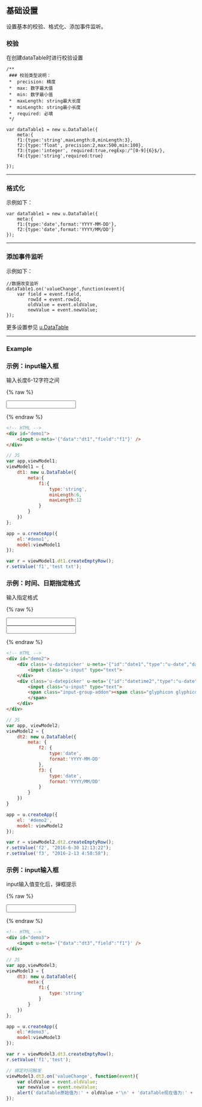 ## 基础设置

设置基本的校验、格式化、添加事件监听。

### 校验


在创建dataTable时进行校验设置

```
/**
 ### 校验类型说明：
 *  precision: 精度
 *  max: 数字最大值
 *  min: 数字最小值
 *  maxLength: string最大长度
 *  minLength: string最小长度
 *  required: 必填
 */

var dataTable1 = new u.DataTable({
    meta:{
    f1:{type:'string',maxLength:8,minLength:3},
    f2:{type:'float', precision:2,max:500,min:100},
    f3:{type:'integer', required:true,regExp:/^[0-9]{6}$/},
    f4:{type:'string',required:true}

});
```



---

### 格式化

示例如下：​

```
var dataTable1 = new u.DataTable({
    meta:{
    f1:{type:'date',format:'YYYY-MM-DD'},
    f2:{type:'date',format:'YYYY/MM/DD'}
});
```

---


### 添加事件监听

示例如下：

```
//数据改变监听
dataTable1.on('valueChange',function(event){
	var field = event.field,
		rowId = event.rowId,
		oldValue = event.oldValue,
		newValue = event.newValue;
});
```


更多设置参见 [u.DataTable](http://tinper.org/dist/kero/docs/udatatable.html)

---

### Example


### 示例：input输入框

输入长度6-12字符之间

{% raw %}
<!-- HTML -->
<div id="demo1">
	<input u-meta='{"data":"dt1","field":"f1"}' />	
</div>




<script>
// JS
var app,viewModel1;
viewModel1 = {
    dt1: new u.DataTable({
        meta:{
            f1:{
                type:'string',
                minLength:6,
                maxLength:12
            }
        }
    })
};

app = u.createApp({
    el:'#demo1',
    model:viewModel1
});

var r = viewModel1.dt1.createEmptyRow();
r.setValue('f1','test txt');

</script>

{% endraw %}
``` html
<!-- HTML -->
<div id="demo1">
	<input u-meta='{"data":"dt1","field":"f1"}' />	
</div>

```

``` js
// JS
var app,viewModel1;
viewModel1 = {
    dt1: new u.DataTable({
        meta:{
            f1:{
                type:'string',
                minLength:6,
                maxLength:12
            }
        }
    })
};

app = u.createApp({
    el:'#demo1',
    model:viewModel1
});

var r = viewModel1.dt1.createEmptyRow();
r.setValue('f1','test txt');

```


### 示例：时间、日期指定格式

输入指定格式

{% raw %}
<!-- HTML -->
<div id="demo2">
	<div class='u-datepicker' u-meta='{"id":"date1","type":"u-date","data":"dt2","field":"f2"}'>
	    <input class="u-input" type="text">
	</div>
	<div class='u-datepicker' u-meta='{"id":"datetime2","type":"u-date","data":"dt2","field":"f3"}'>
	    <input class="u-input" type="text">
	    <span class="input-group-addon"><span class="glyphicon glyphicon-calendar"></span>
		</span>
	</div>	
</div>



<script>
// JS
var app, viewModel2;
viewModel2 = {
    dt2: new u.DataTable({
        meta: {
            f2: {
                type:'date',
                format:'YYYY-MM-DD'
            },
            f3: {
                type:'date',
                format:'YYYY/MM/DD'
            }
        }
    })
}

app = u.createApp({
    el: '#demo2',
    model: viewModel2
});

var r = viewModel2.dt2.createEmptyRow();
r.setValue('f2', "2016-6-30 12:13:22");
r.setValue('f3', "2016-2-13 4:58:58");


</script>

{% endraw %}
``` html
<!-- HTML -->
<div id="demo2">
	<div class='u-datepicker' u-meta='{"id":"date1","type":"u-date","data":"dt2","field":"f2"}'>
	    <input class="u-input" type="text">
	</div>
	<div class='u-datepicker' u-meta='{"id":"datetime2","type":"u-date","data":"dt2","field":"f3"}'>
	    <input class="u-input" type="text">
	    <span class="input-group-addon"><span class="glyphicon glyphicon-calendar"></span>
		</span>
	</div>	
</div>
```

``` js
// JS
var app, viewModel2;
viewModel2 = {
    dt2: new u.DataTable({
        meta: {
            f2: {
                type:'date',
                format:'YYYY-MM-DD'
            },
            f3: {
                type:'date',
                format:'YYYY/MM/DD'
            }
        }
    })
}

app = u.createApp({
    el: '#demo2',
    model: viewModel2
});

var r = viewModel2.dt2.createEmptyRow();
r.setValue('f2', "2016-6-30 12:13:22");
r.setValue('f3', "2016-2-13 4:58:58");


```


### 示例：input输入框

input输入值变化后，弹框提示

{% raw %}
<!-- HTML -->
<div id="demo3">
	<input u-meta='{"data":"dt3","field":"f1"}' />	
</div>




<script>
// JS
var app,viewModel3;
viewModel3 = {
    dt3: new u.DataTable({
        meta:{
            f1:{
                type:'string'
            }
        }
    })
};

app = u.createApp({
    el:'#demo3',
    model:viewModel3
});

var r = viewModel3.dt3.createEmptyRow();
r.setValue('f1','test');

// 绑定时间触发
viewModel3.dt3.on('valueChange', function(event){
    var oldValue = event.oldValue;
    var newValue = event.newValue;
    alert('dataTable原始值为:' + oldValue +'\n' + 'dataTable现在值为:' + newValue);
});

</script>

{% endraw %}
``` html
<!-- HTML -->
<div id="demo3">
	<input u-meta='{"data":"dt3","field":"f1"}' />	
</div>

```

``` js
// JS
var app,viewModel3;
viewModel3 = {
    dt3: new u.DataTable({
        meta:{
            f1:{
                type:'string'
            }
        }
    })
};

app = u.createApp({
    el:'#demo3',
    model:viewModel3
});

var r = viewModel3.dt3.createEmptyRow();
r.setValue('f1','test');

// 绑定时间触发
viewModel3.dt3.on('valueChange', function(event){
    var oldValue = event.oldValue;
    var newValue = event.newValue;
    alert('dataTable原始值为:' + oldValue +'\n' + 'dataTable现在值为:' + newValue);
});

```
